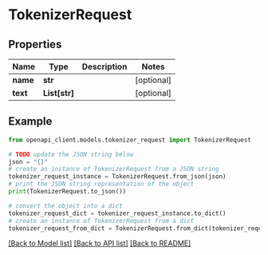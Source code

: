 # TokenizerRequest


## Properties

Name | Type | Description | Notes
------------ | ------------- | ------------- | -------------
**name** | **str** |  | [optional] 
**text** | **List[str]** |  | [optional] 

## Example

```python
from openapi_client.models.tokenizer_request import TokenizerRequest

# TODO update the JSON string below
json = "{}"
# create an instance of TokenizerRequest from a JSON string
tokenizer_request_instance = TokenizerRequest.from_json(json)
# print the JSON string representation of the object
print(TokenizerRequest.to_json())

# convert the object into a dict
tokenizer_request_dict = tokenizer_request_instance.to_dict()
# create an instance of TokenizerRequest from a dict
tokenizer_request_from_dict = TokenizerRequest.from_dict(tokenizer_request_dict)
```
[[Back to Model list]](../README.md#documentation-for-models) [[Back to API list]](../README.md#documentation-for-api-endpoints) [[Back to README]](../README.md)


